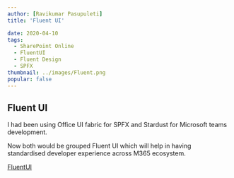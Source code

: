 ```yaml
---
author: [Ravikumar Pasupuleti]
title: 'Fluent UI'

date: 2020-04-10
tags:
  - SharePoint Online
  - FluentUI
  - Fluent Design
  - SPFX
thumbnail: ../images/Fluent.png
popular: false
---
```


## Fluent UI

I had been using Office UI fabric for SPFX and Stardust for Microsoft teams development.

Now both would be grouped Fluent UI which will help in having standardised developer experience across M365 ecosystem.

[FluentUI](https://developer.microsoft.com/en-us/office/blogs/ui-fabric-is-evolving-into-fluent-ui/)
